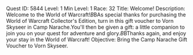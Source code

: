 Quest ID: 5844
Level: 1
Min Level: 1
Race: 32
Title: Welcome!
Description: Welcome to the World of Warcraft!$B$BAs special thanks for purchasing the World of Warcraft Collector's Edition, turn in this gift voucher to Vorn Skyseer in Camp Narache.You'll then be given a gift: a little companion to join you on your quest for adventure and glory.$B$BThanks again, and enjoy your stay in the World of Warcraft!
Objective: Bring the Camp Narache Gift Voucher to Vorn Skyseer.
